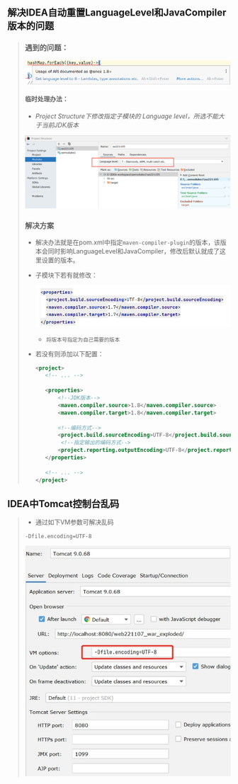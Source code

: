 ##  解决IDEA自动重置LanguageLevel和JavaCompiler版本的问题

>### 遇到的问题：
>
>![](.\images\12.png)
>
>#### 临时处理办法：
>
>* *Project Structure下修改指定子模块的 Language level，所选不能大于当前JDK版本*
>
>![](.\images\11.png)
>
>### 解决方案
>
>* 解决办法就是在pom.xml中指定`maven-compiler-plugin`的版本，该版本会同时影响LanguageLevel和JavaCompiler，修改后默认就成了这里设置的版本。
>
>  * 子模块下若有就修改：
>
>    ![](.\images\13.png)
>
>    * `将版本号指定为自己需要的版本`
>
>  * 若没有则添加以下配置：
>
>    ```xml
>    <project>
>    	<!-- ... -->
>        
>    	<properties>
>    		<!--JDK版本-->
>    		<maven.compiler.source>1.8</maven.compiler.source>
>    		<maven.compiler.target>1.8</maven.compiler.target>
>            
>    		<!--编码方式-->
>    		<project.build.sourceEncoding>UTF-8</project.build.sourceEncoding>
>            <!--指定输出的编码方式-->
>    		<project.reporting.outputEncoding>UTF-8</project.reporting.outputEncoding>
>    	</properties>
>        
>    	<!-- ... -->
>    </project>
>    ```
>

## IDEA中Tomcat控制台乱码

>* 通过如下VM参数可解决乱码
>
>  ```shell
>  -Dfile.encoding=UTF-8
>  ```
>
>  ![](.\images\乱码.jpg)
>
>